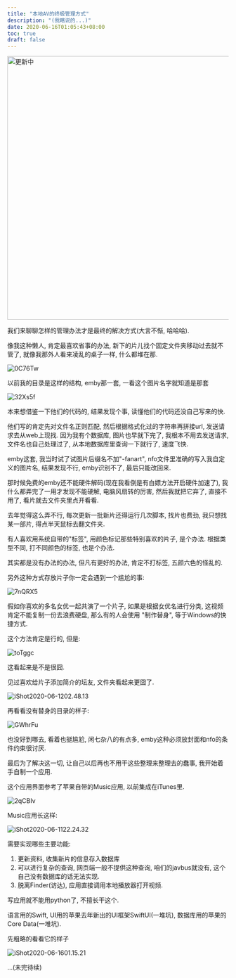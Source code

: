 ```yaml
---
title: "本地AV的终极管理方式"
description: "(我瞎说的...)"
date: 2020-06-16T01:05:43+08:00
toc: true
draft: false
---
```


<img src="https://cdn.jsdelivr.net/gh/zhaoleihello/ImageStore@master/Images/iShot2020-06-1602.14.03.jpg" width=600px title="更新中">

<!--more-->

我们来聊聊怎样的管理办法才是最终的解决方式(大言不惭, 哈哈哈).


像我这种懒人, 肯定最喜欢省事的办法, 新下的片儿找个固定文件夹移动过去就不管了, 就像我那外人看来凌乱的桌子一样, 什么都堆在那.

![0C76Tw](https://cdn.jsdelivr.net/gh/zhaoleihello/ImageStore@master/Images/0C76Tw.jpg)


以前我的目录是这样的结构, emby那一套, 一看这个图片名字就知道是那套

![32Xs5f](https://cdn.jsdelivr.net/gh/zhaoleihello/ImageStore@master/Images/32Xs5f.png)

本来想借鉴一下他们的代码的, 结果发现个事, 读懂他们的代码还没自己写来的快.

他们写的肯定先对文件名正则匹配, 然后根据格式化过的字符串再拼接url, 发送请求去从web上现找. 因为我有个数据库, 图片也早就下完了, 我根本不用去发送请求, 文件名也自己处理过了, 从本地数据库里查询一下就行了, 速度飞快.

emby这套, 我当时试了试图片后缀名不加"-fanart", nfo文件里准确的写入我自定义的图片名, 结果发现不行, emby识别不了, 最后只能改回来.

那时候免费的emby还不能硬件解码(现在我看倒是有白嫖方法开启硬件加速了), 我什么都弄完了一用才发现不能硬解, 电脑风扇转的厉害, 然后我就把它弃了, 直接不用了, 看片就去文件夹里点开看看.


去年觉得这么弄不行, 每次更新一批新片还得运行几次脚本, 找片也费劲, 我只想找某一部片, 得点半天鼠标去翻文件夹.

有人喜欢用系统自带的"标签", 用颜色标记那些特别喜欢的片子, 是个办法. 根据类型不同, 打不同颜色的标签, 也是个办法.

其实都是没有办法的办法, 但凡有更好的办法, 肯定不打标签, 五颜六色的怪乱的.

另外这种方式存放片子你一定会遇到一个尴尬的事:

![7nQRX5](https://cdn.jsdelivr.net/gh/zhaoleihello/ImageStore@master/Images/7nQRX5.png)

假如你喜欢的多名女优一起共演了一个片子, 如果是根据女优名进行分类, 这视频肯定不能复制一份去浪费硬盘, 那么有的人会使用
"制作替身", 等于Windows的快捷方式.

这个方法肯定是行的, 但是:

![toTggc](https://cdn.jsdelivr.net/gh/zhaoleihello/ImageStore@master/Images/toTggc.png)

这看起来是不是很囧.

见过喜欢给片子添加简介的坛友, 文件夹看起来更囧了.

![iShot2020-06-1202.48.13](https://cdn.jsdelivr.net/gh/zhaoleihello/ImageStore@master/Images/iShot2020-06-1202.48.13.jpg)

再看看没有替身的目录的样子:

![GWhrFu](https://cdn.jsdelivr.net/gh/zhaoleihello/ImageStore@master/Images/GWhrFu.png)

也没好到哪去, 看着也挺尴尬, 闲七杂八的有点多, emby这种必须放封面和nfo的条件约束很讨厌.

最后为了解决这一切, 让自己以后再也不用干这些整理来整理去的蠢事, 我开始着手自制一个应用.

这个应用界面参考了苹果自带的Music应用, 以前集成在iTunes里.

![2qCBIv](https://cdn.jsdelivr.net/gh/zhaoleihello/ImageStore@master/Images/2qCBIv.png)

Music应用长这样:

![iShot2020-06-1122.24.32](https://cdn.jsdelivr.net/gh/zhaoleihello/ImageStore@master/Images/iShot2020-06-1122.24.32.jpg)

需要实现哪些主要功能:

1. 更新资料, 收集新片的信息存入数据库
2. 可以进行复杂的查询, 网页端一般不提供这种查询, 咱们的javbus就没有, 这个自己没有数据库的话无法实现.
3. 脱离Finder(访达), 应用直接调用本地播放器打开视频.

写应用就不能用python了, 不擅长干这个.

语言用的Swift, UI用的苹果去年新出的UI框架SwiftUI(一堆坑), 数据库用的苹果的Core Data(一堆坑).

先粗略的看看它的样子

![iShot2020-06-1601.15.21](https://cdn.jsdelivr.net/gh/zhaoleihello/ImageStore@master/Images/iShot2020-06-1601.15.21.jpg)

...(未完待续)
